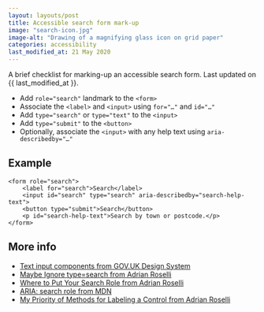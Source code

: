 ```yaml
---
layout: layouts/post
title: Accessible search form mark-up
image: "search-icon.jpg"
image-alt: "Drawing of a magnifying glass icon on grid paper"
categories: accessibility
last_modified_at: 21 May 2020
---
```


<p class="lede">A brief checklist for marking-up an accessible search form. Last updated on {{ last_modified_at }}.</p>

- Add `role="search"` landmark to the `<form>`
- Associate the `<label>` and `<input>` using `for="…"` and `id="…"`
- Add `type="search"` or `type="text"` to the `<input>`
- Add `type="submit"` to the `<button>`
- Optionally, associate the `<input>` with any help text using `aria-describedby="…"`

## Example

```
<form role="search">
    <label for="search">Search</label>
    <input id="search" type="search" aria-describedby="search-help-text">
    <button type="submit">Search</button>
    <p id="search-help-text">Search by town or postcode.</p>
</form>
```

## More info
- [Text input components from GOV.UK Design System](https://design-system.service.gov.uk/components/text-input/)
- [Maybe Ignore type=search from Adrian Roselli](https://adrianroselli.com/2019/07/ignore-typesearch.html)
- [Where to Put Your Search Role from Adrian Roselli](https://adrianroselli.com/2015/08/where-to-put-your-search-role.html)
- [ARIA: search role from MDN](https://developer.mozilla.org/en-US/docs/Web/Accessibility/ARIA/Roles/Search_role)
- [My Priority of Methods for Labeling a Control from Adrian Roselli](https://adrianroselli.com/2020/01/my-priority-of-methods-for-labeling-a-control.html)





